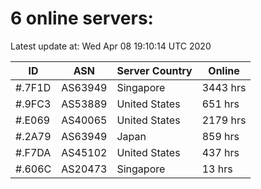 # 6 online servers:

Latest update at: Wed Apr 08 19:10:14 UTC 2020

| ID | ASN | Server Country | Online |
| -- | --- | -------------- | ------ |
| #.7F1D | AS63949 | Singapore | 3443 hrs |
| #.9FC3 | AS53889 | United States | 651 hrs |
| #.E069 | AS40065 | United States | 2179 hrs |
| #.2A79 | AS63949 | Japan | 859 hrs |
| #.F7DA | AS45102 | United States | 437 hrs |
| #.606C | AS20473 | Singapore | 13 hrs |

